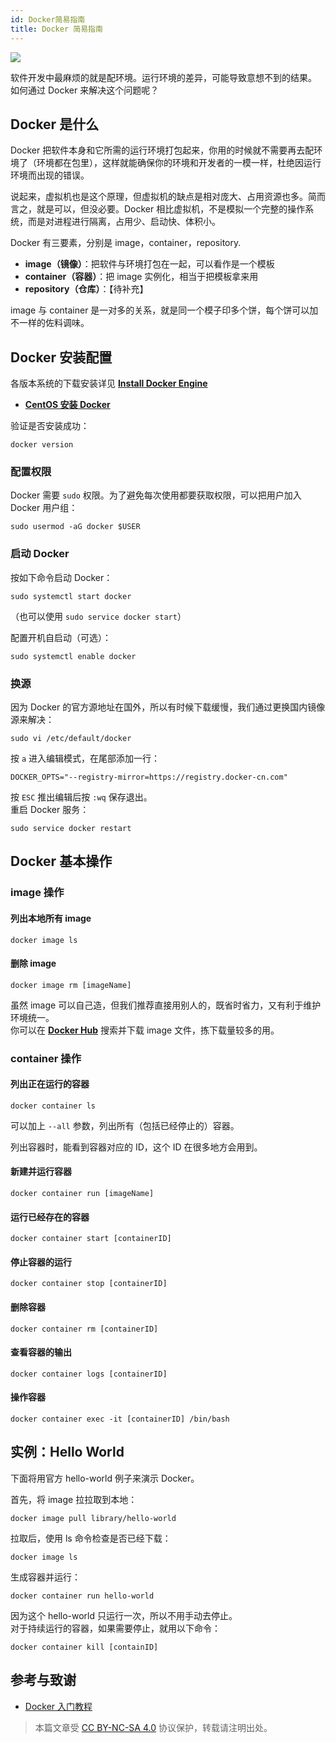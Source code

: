 ```yaml
---
id: Docker简易指南
title: Docker 简易指南
---
```


![](https://wiki-media-1253965369.cos.ap-guangzhou.myqcloud.com/img/20210116153041.png)

软件开发中最麻烦的就是配环境。运行环境的差异，可能导致意想不到的结果。  
如何通过 Docker 来解决这个问题呢？

## Docker 是什么

Docker 把软件本身和它所需的运行环境打包起来，你用的时候就不需要再去配环境了（环境都在包里），这样就能确保你的环境和开发者的一模一样，杜绝因运行环境而出现的错误。

说起来，虚拟机也是这个原理，但虚拟机的缺点是相对庞大、占用资源也多。简而言之，就是可以，但没必要。Docker 相比虚拟机，不是模拟一个完整的操作系统，而是对进程进行隔离，占用少、启动快、体积小。

Docker 有三要素，分别是 image，container，repository.

- **image（镜像）**：把软件与环境打包在一起，可以看作是一个模板
- **container（容器）**：把 image 实例化，相当于把模板拿来用
- **repository（仓库）**：【待补充】

image 与 container 是一对多的关系，就是同一个模子印多个饼，每个饼可以加不一样的佐料调味。

## Docker 安装配置

各版本系统的下载安装详见 [**Install Docker Engine**](https://docs.docker.com/engine/install/)

- [**CentOS 安装 Docker**](https://wiki-power.com/unlist/CentOS%E5%AE%89%E8%A3%85Docker)

验证是否安装成功：

```shell
docker version
```

### 配置权限

Docker 需要 `sudo` 权限。为了避免每次使用都要获取权限，可以把用户加入 Docker 用户组：

```shell
sudo usermod -aG docker $USER
```

### 启动 Docker

按如下命令启动 Docker：

```shell
sudo systemctl start docker
```

（也可以使用 `sudo service docker start`）

配置开机自启动（可选）：

```shell
sudo systemctl enable docker
```

### 换源

因为 Docker 的官方源地址在国外，所以有时候下载缓慢，我们通过更换国内镜像源来解决：

```shell
sudo vi /etc/default/docker
```

按 `a` 进入编辑模式，在尾部添加一行：

```
DOCKER_OPTS="--registry-mirror=https://registry.docker-cn.com"
```

按 `ESC` 推出编辑后按 `:wq` 保存退出。  
重启 Docker 服务：

```shell
sudo service docker restart
```

## Docker 基本操作

### image 操作

#### 列出本地所有 image

```shell
docker image ls
```

#### 删除 image

```shell
docker image rm [imageName]
```

虽然 image 可以自己造，但我们推荐直接用别人的，既省时省力，又有利于维护环境统一。  
你可以在 [**Docker Hub**](https://hub.docker.com/) 搜索并下载 image 文件，拣下载量较多的用。

### container 操作

#### 列出正在运行的容器

```shell
docker container ls
```

可以加上 `--all` 参数，列出所有（包括已经停止的）容器。

列出容器时，能看到容器对应的 ID，这个 ID 在很多地方会用到。

#### 新建并运行容器

```shell
docker container run [imageName]
```

#### 运行已经存在的容器

```shell
docker container start [containerID]
```

#### 停止容器的运行

```shell
docker container stop [containerID]
```

#### 删除容器

```shell
docker container rm [containerID]
```

#### 查看容器的输出

```shell
docker container logs [containerID]
```

#### 操作容器

```shell
docker container exec -it [containerID] /bin/bash
```

## 实例：Hello World

下面将用官方 hello-world 例子来演示 Docker。

首先，将 image 拉拉取到本地：

```shell
docker image pull library/hello-world
```

拉取后，使用 ls 命令检查是否已经下载：

```shell
docker image ls
```

生成容器并运行：

```shell
docker container run hello-world
```

因为这个 hello-world 只运行一次，所以不用手动去停止。  
对于持续运行的容器，如果需要停止，就用以下命令：

```shell
docker container kill [containID]
```

## 参考与致谢

- [Docker 入门教程](http://www.ruanyifeng.com/blog/2018/02/docker-tutorial.html)



> 本篇文章受 [CC BY-NC-SA 4.0](https://creativecommons.org/licenses/by/4.0/deed.zh) 协议保护，转载请注明出处。

